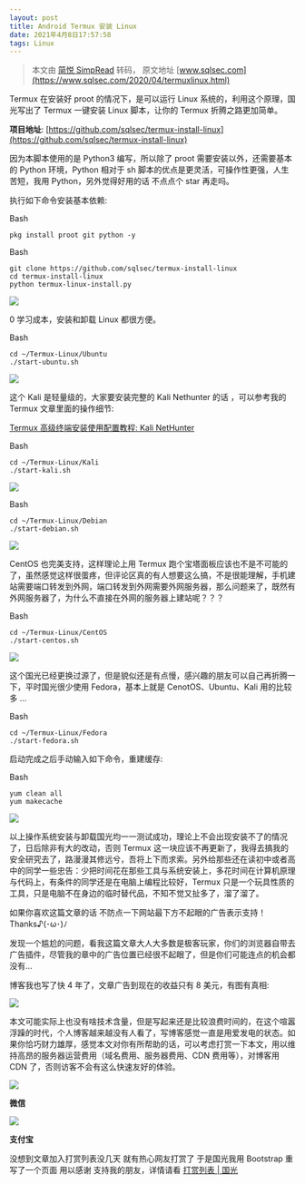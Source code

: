 ```yaml
---
layout: post
title: Android Termux 安装 Linux
date: 2021年4月8日17:57:58
tags: Linux
---
```




> 本文由 [简悦 SimpRead](http://ksria.com/simpread/) 转码， 原文地址 [www.sqlsec.com](https://www.sqlsec.com/2020/04/termuxlinux.html)

Termux 在安装好 proot 的情况下，是可以运行 Linux 系统的，利用这个原理，国光写出了 Termux 一键安装 Linux 脚本，让你的 Termux 折腾之路更加简单。

**项目地址**: [https://github.com/sqlsec/termux-install-linux](https://github.com/sqlsec/termux-install-linux)

因为本脚本使用的是 Python3 编写，所以除了 proot 需要安装以外，还需要基本的 Python 环境，Python 相对于 sh 脚本的优点是更灵活，可操作性更强，人生苦短，我用 Python，另外觉得好用的话 不点点个 star 再走吗。

执行如下命令安装基本依赖:

Bash

```
pkg install proot git python -y
```

Bash

```
git clone https://github.com/sqlsec/termux-install-linux
cd termux-install-linux
python termux-linux-install.py
```

![](https://image.3001.net/images/20200423/15876456241183.jpg)

0 学习成本，安装和卸载 Linux 都很方便。

Bash

```
cd ~/Termux-Linux/Ubuntu
./start-ubuntu.sh
```

![](https://image.3001.net/images/20200423/1587646427613.png)

这个 Kali 是轻量级的，大家要安装完整的 Kali Nethunter 的话 ，可以参考我的 Termux 文章里面的操作细节:

[Termux 高级终端安装使用配置教程: Kali NetHunter](https://www.sqlsec.com/2018/05/termux.html#toc-heading-120)

Bash

```
cd ~/Termux-Linux/Kali
./start-kali.sh
```

![](https://image.3001.net/images/20200423/15876474958738.png)

Bash

```
cd ~/Termux-Linux/Debian
./start-debian.sh
```

![](https://image.3001.net/images/20200423/15876484859724.png)

CentOS 也完美支持，这样理论上用 Termux 跑个宝塔面板应该也不是不可能的了，虽然感觉这样很蛋疼，但评论区真的有人想要这么搞，不是很能理解，手机建站需要端口转发到外网，端口转发到外网需要外网服务器，那么问题来了，既然有外网服务器了，为什么不直接在外网的服务器上建站呢？？？

Bash

```
cd ~/Termux-Linux/CentOS
./start-centos.sh
```

![](https://image.3001.net/images/20200423/15876497487617.png)

这个国光已经更换过源了，但是貌似还是有点慢，感兴趣的朋友可以自己再折腾一下，平时国光很少使用 Fedora，基本上就是 CenotOS、Ubuntu、Kali 用的比较多 …

Bash

```
cd ~/Termux-Linux/Fedora
./start-fedora.sh
```

启动完成之后手动输入如下命令，重建缓存:

Bash

```
yum clean all
yum makecache
```

![](https://image.3001.net/images/20200423/1587654547348.png)

以上操作系统安装与卸载国光均一一测试成功，理论上不会出现安装不了的情况了，日后除非有大的改动，否则 Termux 这一块应该不再更新了，我得去搞我的安全研究去了，路漫漫其修远兮，吾将上下而求索。另外给那些还在读初中或者高中的同学一些忠告：少把时间花在那些工具与系统安装上，多花时间在计算机原理与代码上，有条件的同学还是在电脑上编程比较好，Termux 只是一个玩具性质的工具，只是电脑不在身边的临时替代品，不知不觉又扯多了，溜了溜了。

如果你喜欢这篇文章的话 不防点一下网站最下方不起眼的广告表示支持！Thanks♪(･ω･)ﾉ

发现一个尴尬的问题，看我这篇文章大人大多数是极客玩家，你们的浏览器自带去广告插件，尽管我的章中的广告位置已经很不起眼了，但是你们可能连点的机会都没有…

博客我也写了快 4 年了，文章广告到现在的收益只有 8 美元，有图有真相:

![](https://image.3001.net/images/20200421/15874495233711.jpg)

本文可能实际上也没有啥技术含量，但是写起来还是比较浪费时间的，在这个喧嚣浮躁的时代，个人博客越来越没有人看了，写博客感觉一直是用爱发电的状态。如果你恰巧财力雄厚，感觉本文对你有所帮助的话，可以考虑打赏一下本文，用以维持高昂的服务器运营费用（域名费用、服务器费用、CDN 费用等），对博客用 CDN 了，否则访客不会有这么快速友好的体验。

![](https://image.3001.net/images/20200421/1587449920128.jpg)

**微信**

![](https://image.3001.net/images/20200421/15874503376388.jpg)

**支付宝**

没想到文章加入打赏列表没几天 就有热心网友打赏了 于是国光我用 Bootstrap 重写了一个页面 用以感谢 支持我的朋友，详情请看 [打赏列表 | 国光](https://www.sqlsec.com/dashang.html)